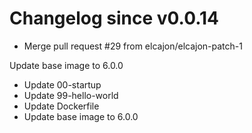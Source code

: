 # Changelog since v0.0.14
- Merge pull request #29 from elcajon/elcajon-patch-1

Update base image to 6.0.0 
- Update 00-startup 
- Update 99-hello-world 
- Update Dockerfile 
- Update base image to 6.0.0 
